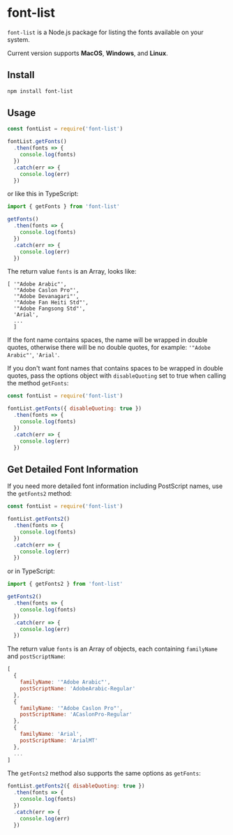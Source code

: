 # font-list

`font-list` is a Node.js package for listing the fonts available on your system.

Current version supports **MacOS**, **Windows**, and **Linux**.

## Install

```bash
npm install font-list
```

## Usage

```js
const fontList = require('font-list')

fontList.getFonts()
  .then(fonts => {
    console.log(fonts)
  })
  .catch(err => {
    console.log(err)
  })
```

or like this in TypeScript:

```ts
import { getFonts } from 'font-list'

getFonts()
  .then(fonts => {
    console.log(fonts)
  })
  .catch(err => {
    console.log(err)
  })
```

The return value `fonts` is an Array, looks like:

```
[ '"Adobe Arabic"',
  '"Adobe Caslon Pro"',
  '"Adobe Devanagari"',
  '"Adobe Fan Heiti Std"',
  '"Adobe Fangsong Std"',
  'Arial',
  ...
  ]
```

If the font name contains spaces, the name will be wrapped in double quotes, otherwise there will be no double quotes,
for example: `'"Adobe Arabic"'`, `'Arial'`.

If you don't want font names that contains spaces to be wrapped in double quotes, pass the options object
with `disableQuoting` set to true when calling the method `getFonts`:

```js
const fontList = require('font-list')

fontList.getFonts({ disableQuoting: true })
  .then(fonts => {
    console.log(fonts)
  })
  .catch(err => {
    console.log(err)
  })
```

## Get Detailed Font Information

If you need more detailed font information including PostScript names, use the `getFonts2` method:

```js
const fontList = require('font-list')

fontList.getFonts2()
  .then(fonts => {
    console.log(fonts)
  })
  .catch(err => {
    console.log(err)
  })
```

or in TypeScript:

```ts
import { getFonts2 } from 'font-list'

getFonts2()
  .then(fonts => {
    console.log(fonts)
  })
  .catch(err => {
    console.log(err)
  })
```

The return value `fonts` is an Array of objects, each containing `familyName` and `postScriptName`:

```js
[
  {
    familyName: '"Adobe Arabic"',
    postScriptName: 'AdobeArabic-Regular'
  },
  {
    familyName: '"Adobe Caslon Pro"',
    postScriptName: 'ACaslonPro-Regular'
  },
  {
    familyName: 'Arial',
    postScriptName: 'ArialMT'
  },
  ...
]
```

The `getFonts2` method also supports the same options as `getFonts`:

```js
fontList.getFonts2({ disableQuoting: true })
  .then(fonts => {
    console.log(fonts)
  })
  .catch(err => {
    console.log(err)
  })
```
